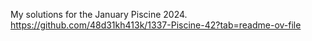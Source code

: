 My solutions for the January Piscine 2024. 
https://github.com/48d31kh413k/1337-Piscine-42?tab=readme-ov-file
